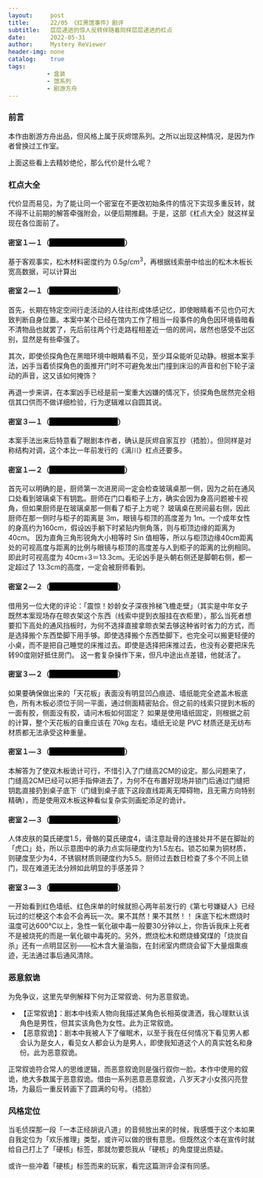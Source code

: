 ```yaml
---
layout:     post
title:      22/05 《红黑馆事件》剧评
subtitle:   层层递进的惊人反转伴随着同样层层递进的杠点
date:       2022-05-31
author:     Mystery ReViewer
header-img: none
catalog:    true
tags:
           - 盒装
           - 馆系列
           - 剧游方舟
---
```


###  前言

本作由剧游方舟出品，但风格上属于灰烬馆系列。之所以出现这种情况，是因为作者曾换过工作室。

上面这些看上去精妙绝伦，那么代价是什么呢？

### 杠点大全

代价显而易见，为了能让同一个密室在不更改初始条件的情况下实现多重反转，就不得不让前期的解答牵强附会，以便后期推翻。于是，这部《杠点大全》就这样呈现在各位面前了。

<h4>密室１—１（<font style="background-color: #000000; color: black">高余笙密室・第一重解答</font>）</h4>

基于客观事实，松木材料密度约为 $0.5g/cm^3$，再根据线索册中给出的松木木板长宽高数据，可以计算出

<h4>密室２—１（<font style="background-color: #000000; color: black">周凯密室・第一重解答</font>）</h4>

首先，长期在特定空间行走活动的人往往形成体感记忆，即使眼睛看不见也仍可大致判断自身位置。本案中某个已经在馆内工作了相当一段事件的角色因环境昏暗看不清物品也就罢了，先后前往两个行走路程相差近一倍的房间，居然也感受不出区别，显然是有些牵强了。

其次，即使侦探角色在黑暗环境中眼睛看不见，至少耳朵能听见动静。根据本案手法，凶手当着侦探角色的面推开门时不可避免发出门撞到床沿的声音和创下轮子滚动的声音，这又该如何掩饰？

再退一步来讲，在本案凶手已经是前一案重大凶嫌的情况下，侦探角色居然完全相信其口供而不做详细检验，行为逻辑难以自圆其说。

<h4>密室３—１（<font style="background-color: #000000; color: black">管家密室・第一重解答</font>）</h4>

本案手法出来后特意看了眼剧本作者，确认是灰烬自家互抄（捂脸）。但同样是对称结构对调，这个本比一年前发行的《漓川》杠点还要多。

<h4>密室１—２（<font style="background-color: #000000; color: black">高余笙密室・第二重解答</font>）</h4>

首先可以明确的是，厨师第一次进房间一定会检查玻璃桌那一侧，因为之前在通风口处看到玻璃桌下有钥匙。厨师在门口看柜子上方，确实会因为身高问题被卡视角，但如果厨师是在玻璃桌那一侧看了柜子上方呢？
玻璃桌在房间最右侧，因此厨师在那一侧时与柜子的距离是 3m，眼镜与柜顶的高度差为 1m。一个成年女性的身高约为160cm，假设凶手躺下时紧贴内侧角落，则与柜顶边缘的距离为40cm。
因为直角三角形锐角大小相等时 Sin 值相等，所以与柜顶边缘40cm距离处的可视高度与距离的比例与眼镜与柜顶的高度差与人到柜子的距离的比例相同。即此时可视高度为 40cm÷3＝13.3cm。无论凶手是头朝右侧还是脚朝右侧，都一定超过了 13.3cm的高度，一定会被厨师看到。

<h4>密室２—２（<font style="background-color: #000000; color: black">周凯密室・第二重解答</font>）</h4>

借用另一位大佬的评论：「震惊！妙龄女子深夜拎梯飞檐走壁」（其实是中年女子
既然本案现场存在晾衣架这个东西（线索中提到衣服挂在衣柜里），那么当死者想要扣下高处的通风挡板时，为何不选择直接拿晾衣架去够这种省时省力的方式，而是选择搬个东西垫脚下用手够。即使选择搬个东西垫脚下，也完全可以搬更轻便的小桌，而不是把自己睡觉的床推过去。即使是选择把床推过去，也没有必要把床先转90度刚好抵住房门。
这一套复杂操作下来，但凡中途出点差错，他就活了。

<h4>密室３—２（<font style="background-color: #000000; color: black">管家密室・第二重解答</font>）</h4>
如果要确保做出来的「天花板」表面没有明显凹凸痕迹、墙纸能完全遮盖木板底色，所有木板必须位于同一平面，通过侧面精密贴合。但之前的线索只提到木板的一面有胶，侧面没有胶，请问木板如何固定？
如果是使用墙纸固定，则根据之前的计算，整个天花板的自重应该在 70kg 左右。墙纸无论是 PVC 材质还是无纺布材质都无法承受这种重量。

<h4>密室１—３（<font style="background-color: #000000; color: black">高余笙密室・第三重解答</font>）</h4>

本解答为了使双木板诡计可行，不惜引入了门缝高2CM的设定。那么问题来了，门缝高2CM已经可以把手指伸进去了，为何不在布置好现场并锁门后通过门缝把钥匙直接扔到桌子底下（门缝到桌子底下这段直线距离无障碍物，且无需方向特别精确），而是使用双木板这种看似复杂实则画蛇添足的诡计。

<h4>密室２—３（<font style="background-color: #000000; color: black">周凯密室・第三重解答</font>）</h4>

人体皮肤的莫氏硬度1.5，骨骼的莫氏硬度4，请注意趾骨的连接处并不是在脚趾的「虎口」处，所以示意图中的承力点实际硬度约为1.5左右。锁芯如果为铜材质，则硬度至少为4，不锈钢材质则硬度约为5.5。厨师过去数日检查了多个不同上锁门，现在难道无法分辨如此明显的手感差异？

<h4>密室３—３（<font style="background-color: #000000; color: black">管家密室・第三重解答</font>）</h4>
一开始看到红色墙纸、红色床单的时候就担心两年前发行的《第七号嫌疑人》已经玩过的烂梗这个本会不会再玩一次。果不其然！果不其然！！
床底下松木燃烧时温度可达600℃以上，急性一氧化碳中毒一般要30分钟以上，你告诉我床上死者不是被烧死的而是一氧化碳中毒死的。另外，燃烧松木和燃烧蜂窝煤的「烧炭自杀」还有一点明显区别——松木含大量油脂，在封闭室内燃烧会留下大量烟熏痕迹，无法通过事后通风清除。

### 恶意叙诡

为免争议，这里先举例解释下何为正常叙诡、何为恶意叙诡。

* 【正常叙诡】：剧本中线索人物向我描述某角色长相英俊潇洒，我心理默认该角色是男性，但其实该角色为女性。此为正常叙诡。
* 【恶意叙诡】：剧本中我被人下了催眠术，以至于我在任何情况下看见男人都会认为是女人，看见女人都会认为是男人，即使我知道这个人的真实姓名和身份。此为恶意叙诡。

正常叙诡符合常人的思维逻辑，而恶意叙诡则是强行叙你一脸。本作中使用的叙诡，绝大多数属于恶意叙诡。借由一系列恶意恶意叙诡，八岁天才小女孩闪亮登场，为最后一重反转画下了圆满的句号。（捂脸）

### 风格定位

当毛侦探那一段「一本正经胡说八道」的音频放出来的时候，我感慨于这个本如果自我定位为「欢乐推理」类型，或许可以做的很有意思。但既然这个本在宣传时就给自己打上了「硬核」标签，那就勿要怨我从「硬核」的角度提出质疑。

或许一些冲着「硬核」标签而来的玩家，看完这篇测评会深有同感。
